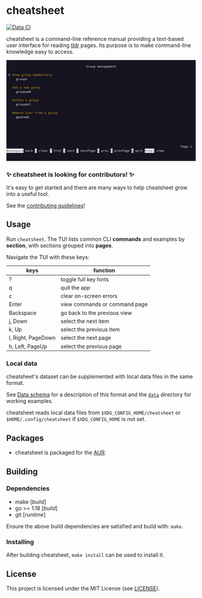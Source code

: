 # cheatsheet

[![Data CI](https://github.com/atlasamerican/cheatsheet/actions/workflows/data-ci.yml/badge.svg)](https://github.com/atlasamerican/cheatsheet/actions/workflows/data-ci.yml)

cheatsheet is a command-line reference manual providing a text-based user
interface for reading [tldr][tldr] pages.
Its purpose is to make command-line knowledge easy to access.

[<img src="https://github.com/atlasamerican/cheatsheet/blob/images/commands_screenshot.png" width="600"/>][scrn]

[scrn]: https://github.com/atlasamerican/cheatsheet/blob/images/commands_screenshot.png

### :sparkles: cheatsheet is looking for contributors! :sparkles:

It's easy to get started and there are many ways to help cheatsheet grow into a
useful tool.

See the [contributing guidelines](./contributing.md)!

[contrib-guide]: https://github.com/atlasamerican/cheatsheet/blob/main/contributing.md


[tldr]: https://tldr.sh/

## Usage

Run `cheatsheet`. The TUI lists common CLI **commands** and examples by
**section**, with sections grouped into **pages**.

Navigate the TUI with these keys:

| keys               | function                              |
| ------------------ | ------------------------------------- |
| ?                  | toggle full key hints                 |
| q                  | quit the app                          |
| c                  | clear on-screen errors                |
| Enter              | view commands or command page         |
| Backspace          | go back to the previous view          |
| j, Down            | select the next item                  |
| k, Up              | select the previous item              |
| l, Right, PageDown | select the next page                  |
| h, Left, PageUp    | select the previous page              |


### Local data

cheatsheet's dataset can be supplemented with local data files in the same
format.

See [Data schema][schema] for a description of this format and the
[`data`](data) directory for working examples.

cheatsheet reads local data files from `$XDG_CONFIG_HOME/cheatsheet` or
`$HOME/.config/cheatsheet` if `$XDG_CONFIG_HOME` is not set.

[schema]: https://github.com/atlasamerican/cheatsheet/wiki/Data-schema

## Packages

- cheatsheet is packaged for the [AUR][aur].

[aur]: https://aur.archlinux.org/packages/cheatsheet-git

## Building

### Dependencies

- make [*build*]
- go >= 1.18 [*build*]
- git [*runtime*]

Ensure the above build dependencies are satisfied and build with: `make`.

### Installing

After building cheatsheet, `make install` can be used to install it.

## License

This project is licensed under the MIT License (see [LICENSE](LICENSE)).
